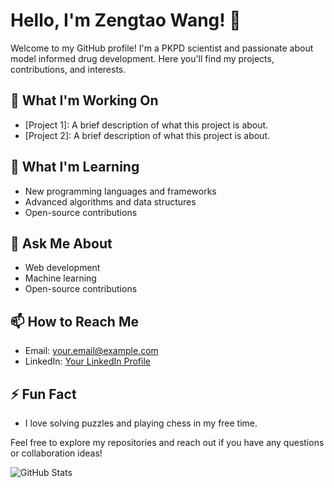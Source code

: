 # Hello, I'm Zengtao Wang! 👋

Welcome to my GitHub profile! I'm a PKPD scientist and passionate about model informed drug development. Here you'll find my projects, contributions, and interests.

## 🔭 What I'm Working On
- [Project 1]: A brief description of what this project is about.
- [Project 2]: A brief description of what this project is about.

## 🌱 What I'm Learning
- New programming languages and frameworks
- Advanced algorithms and data structures
- Open-source contributions

## 💬 Ask Me About
- Web development
- Machine learning
- Open-source contributions

## 📫 How to Reach Me
- Email: your.email@example.com
- LinkedIn: [Your LinkedIn Profile](https://www.linkedin.com/in/zengtao-wang)

## ⚡ Fun Fact
- I love solving puzzles and playing chess in my free time.

Feel free to explore my repositories and reach out if you have any questions or collaboration ideas!

![GitHub Stats](https://github-readme-stats.vercel.app/api?username=l069621&show_icons=true&theme=radical)
